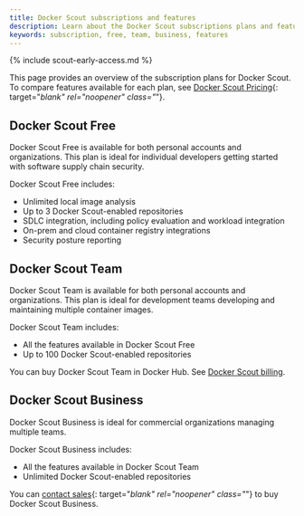```yaml
---
title: Docker Scout subscriptions and features
description: Learn about the Docker Scout subscriptions plans and features
keywords: subscription, free, team, business, features
---
```


{% include scout-early-access.md %}

This page provides an overview of the subscription plans for Docker Scout. To compare features available for each plan, see [Docker Scout Pricing](https://docker.com/products/docker-scout){: target="_blank" rel="noopener" class="_"}.

## Docker Scout Free 

Docker Scout Free is available for both personal accounts and organizations. This plan is ideal for individual developers getting started with software supply chain security.

Docker Scout Free includes:

- Unlimited local image analysis
- Up to 3 Docker Scout-enabled repositories
- SDLC integration, including policy evaluation and workload integration
- On-prem and cloud container registry integrations
- Security posture reporting

## Docker Scout Team

Docker Scout Team is available for both personal accounts and organizations. This plan is ideal for development teams developing and maintaining multiple container images.

Docker Scout Team includes:

- All the features available in Docker Scout Free
- Up to 100 Docker Scout-enabled repositories

You can buy Docker Scout Team in Docker Hub. See [Docker Scout billing](../billing/scout-billing.md).

## Docker Scout Business

Docker Scout Business is ideal for commercial organizations managing multiple teams. 

Docker Scout Business includes:

- All the features available in Docker Scout Team
- Unlimited Docker Scout-enabled repositories

You can [contact sales](https://www.docker.com/products/docker-scout/){: target="_blank" rel="noopener" class="_"} to buy Docker Scout Business.